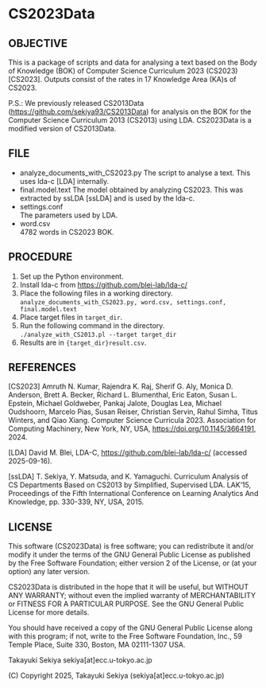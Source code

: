 # CS2023Data

## OBJECTIVE

This is a package of scripts and data for analysing a text based on the Body of Knowledge (BOK) of Computer Science Curriculum 2023 (CS2023) [CS2023]. Outputs consist of the rates in 17 Knowledge Area (KA)s of CS2023.

P.S.: We previously released CS2013Data (https://github.com/sekiya93/CS2013Data) for analysis on the BOK for the Computer Science Curriculum 2013 (CS2013) using LDA. CS2023Data is a modified version of CS2013Data.

## FILE

* analyze_documents_with_CS2023.py
The script to analyse a text. This uses lda-c [LDA] internally.
* final.model.text
The model obtained by analyzing CS2023. This was extracted by ssLDA [ssLDA] and is used by the lda-c.
* settings.conf  
The parameters used by LDA.
* word.csv  
4782 words in CS2023 BOK.

## PROCEDURE

1. Set up the Python environment.
2. Install lda-c from https://github.com/blei-lab/lda-c/
3. Place the following files in a working directory.  
`analyze_documents_with_CS2023.py, word.csv, settings.conf, final.model.text`
4. Place target files in `target_dir`.
5. Run the following command in the directory.  
`./analyze_with_CS2013.pl --target target_dir`
6. Results are in `{target_dir}result.csv`.  

## REFERENCES

[CS2023] Amruth N. Kumar, Rajendra K. Raj, Sherif G. Aly, Monica D. Anderson, Brett A. Becker, Richard L. Blumenthal, Eric Eaton, Susan L. Epstein, Michael Goldweber, Pankaj Jalote, Douglas Lea, Michael Oudshoorn, Marcelo Pias, Susan Reiser, Christian Servin, Rahul Simha, Titus Winters, and Qiao Xiang. Computer Science Curricula 2023. Association for Computing Machinery, New York, NY, USA, https://doi.org/10.1145/3664191, 2024.

[LDA] David M. Blei, LDA-C, https://github.com/blei-lab/lda-c/ (accessed 2025-09-16).

[ssLDA] T. Sekiya, Y. Matsuda, and K. Yamaguchi. Curriculum Analysis of CS Departments Based on CS2013 by Simplified, Supervised LDA. LAK’15, Proceedings of the Fifth International Conference on Learning Analytics And Knowledge, pp. 330-339, NY, USA, 2015.


## LICENSE

This software (CS2023Data) is free software; you can redistribute it and/or modify it under the terms of the GNU General Public License as published by the Free Software Foundation; either version 2 of the License, or (at your option) any later version.

CS2023Data is distributed in the hope that it will be useful, but WITHOUT ANY WARRANTY; without even the implied warranty of MERCHANTABILITY or FITNESS FOR A PARTICULAR PURPOSE.  See the GNU General Public License for more details.

You should have received a copy of the GNU General Public License along with this program; if not, write to the Free Software Foundation, Inc., 59 Temple Place, Suite 330, Boston, MA 02111-1307 USA.

Takayuki Sekiya
sekiya[at]ecc.u-tokyo.ac.jp

(C) Copyright 2025, Takayuki Sekiya (sekiya[at]ecc.u-tokyo.ac.jp)
